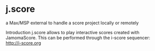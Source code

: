 j.score
=======

a Max/MSP external to handle a score project locally or remotely

Introduction
j.score allows to play interactive scores created with JamomaScore. This can be performed through the i-score sequencer: http://i-score.org

